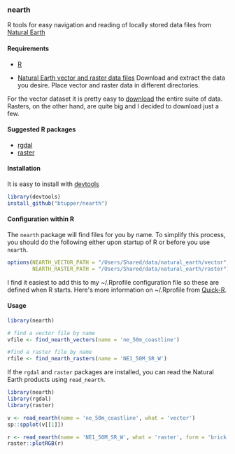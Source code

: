 ### nearth

R tools for easy navigation and reading of locally stored data files from [Natural Earth](http://www.naturalearthdata.com/)

#### Requirements

+ [R](https://www.r-project.org/)

+ [Natural Earth vector and raster data files](http://www.naturalearthdata.com/)
  Download and extract the data you desire.  Place vector and raster data in different directories.   
  
For the vector dataset it is pretty easy to [download](http://www.naturalearthdata.com/downloads/) the entire suite of data.  Rasters, on the other hand, are quite big and I decided to download just a few. 

#### Suggested R packages

+ [rgdal](https://cran.r-project.org/web/packages/rgdal/index.html)
+ [raster](https://cran.r-project.org/web/packages/raster/index.html) 


#### Installation

It is easy to install with [devtools](https://cran.r-project.org/web/packages/devtools/index.html)

```R
library(devtools)
install_github("btupper/nearth")
```

#### Configuration within R

The `nearth` package will find files for you by name.  To simplify this process, you should do the following either upon startup of R or before you use `nearth`.

```R
options(NEARTH_VECTOR_PATH = "/Users/Shared/data/natural_earth/vector",
        NEARTH_RASTER_PATH = "/Users/Shared/data/natural_earth/raster")
```

I find it easiest to add this to my ~/.Rprofile configuration file so these are defined when R starts.  Here's more information on ~/.Rprofile from [Quick-R](http://www.statmethods.net/interface/customizing.html).

#### Usage

```R
library(nearth)

# find a vector file by name
vfile <- find_nearth_vectors(name = 'ne_50m_coastline')

#find a raster file by name
rfile <- find_nearth_rasters(name = 'NE1_50M_SR_W')
```

If the `rgdal` and `raster` packages are installed, you can read the Natural Earth products using `read_nearth`.

```R
library(nearth)
library(rgdal)
library(raster)

v <- read_nearth(name = 'ne_50m_coastline', what = 'vector')
sp::spplot(v[[1]])

r <- read_nearth(name = 'NE1_50M_SR_W', what = 'raster', form = 'brick')
raster::plotRGB(r)

```
